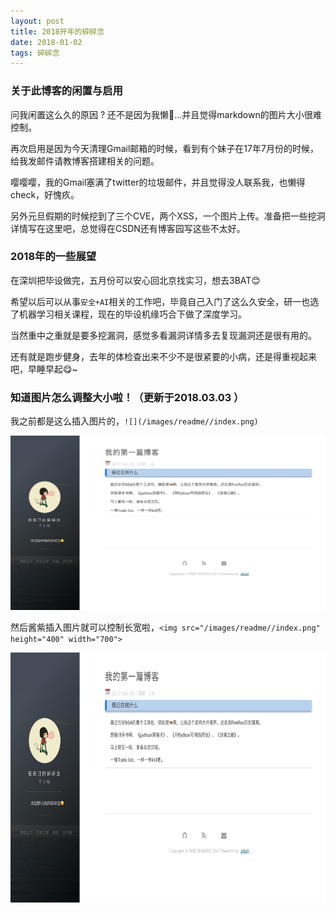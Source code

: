 ```yaml
---
layout: post
title: 2018开年的碎碎念
date: 2018-01-02
tags: 碎碎念
---
```


### 关于此博客的闲置与启用
问我闲置这么久的原因 ? 还不是因为我懒🤣...并且觉得markdown的图片大小很难控制。

再次启用是因为今天清理Gmail邮箱的时候，看到有个妹子在17年7月份的时候，给我发邮件请教博客搭建相关的问题。

嘤嘤嘤，我的Gmail塞满了twitter的垃圾邮件，并且觉得没人联系我，也懒得check，好愧疚。

另外元旦假期的时候挖到了三个CVE，两个XSS，一个图片上传。准备把一些挖洞详情写在这里吧，总觉得在CSDN还有博客园写这些不太好。

### 2018年的一些展望
在深圳把毕设做完，五月份可以安心回北京找实习，想去3BAT😊

希望以后可以从事`安全+AI`相关的工作吧，毕竟自己入门了这么久安全，研一也选了机器学习相关课程，现在的毕设机缘巧合下做了深度学习。

当然重中之重就是要多挖漏洞，感觉多看漏洞详情多去复现漏洞还是很有用的。

还有就是跑步健身，去年的体检查出来不少不是很紧要的小病，还是得重视起来吧，早睡早起😋~

### 知道图片怎么调整大小啦！（更新于2018.03.03 ）

我之前都是这么插入图片的，`![](/images/readme//index.png) `

![](/images/readme//index.png) 

然后酱紫插入图片就可以控制长宽啦，`<img src="/images/readme//index.png" height="400" width="700"> `

<img src="/images/readme//index.png" height="400" width="700">



